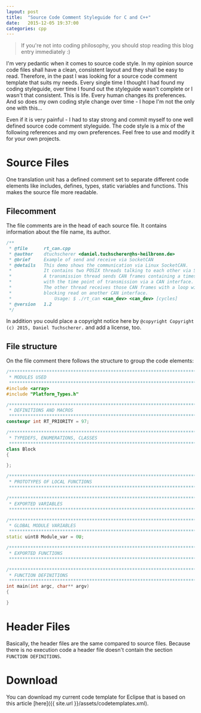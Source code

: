 ```yaml
---
layout: post
title:  "Source Code Comment Styleguide for C and C++"
date:   2015-12-05 19:37:00
categories: cpp
---
```


> If you're not into coding philosophy, you should stop reading this blog entry immediately :)

I'm very pedantic when it comes to source code style. In my opinion source code files shall have a clean, consistent layout and they shall be easy to read. Therefore, in the past I was looking for a source code comment template that suits my needs. Every single time I thought I had found my coding styleguide, over time I found out the styleguide wasn't complete or I wasn't that consistent. This is life. Every human changes its preferences. And so does my own coding style change over time - I hope I'm not the only one with this...

Even if it is very painful - I had to stay strong and commit myself to one well defined source code comment styleguide. The code style is a mix of the following references and my own preferences. Feel free to use and modify it for your own projects.

# Source Files
One translation unit has a defined comment set to separate different code elements like includes, defines, types, static variables and functions. This makes the source file more readable.

## Filecomment
The file comments are in the head of each source file. It contains information about the file name, its author.

```c++
/**
 * @file      rt_can.cpp
 * @author 	  dtuchscherer <daniel.tuchscherer@hs-heilbronn.de>
 * @brief     Example of send and receive via SocketCAN
 * @details   This demo shows the communication via Linux SocketCAN.
 *            It contains two POSIX threads talking to each other via SocketCAN.
 *            A transmission thread sends CAN frames containing a timestamp
 *            with the time point of transmission via a CAN interface.
 *            The other thread receives those CAN frames with a loop with a
 *            blocking read on another CAN interface.
 * 			      Usage: $ ./rt_can <can_dev> <can_dev> [cycles]
 * @version   1.2
 */
```

In addition you could place a copyright notice here by `@copyright Copyright (c) 2015, Daniel Tuchscherer.` and add a license, too.

## File structure
On the file comment there follows the structure to group the code elements: 

```c++
/*******************************************************************************
 * MODULES USED
 *******************************************************************************/
#include <array>
#include "Platform_Types.h"

/*******************************************************************************
 * DEFINITIONS AND MACROS
 *******************************************************************************/
constexpr int RT_PRIORITY = 97;

/*******************************************************************************
 * TYPEDEFS, ENUMERATIONS, CLASSES
 *******************************************************************************/
class Block
{

};

/*******************************************************************************
 * PROTOTYPES OF LOCAL FUNCTIONS
 *******************************************************************************/

/*******************************************************************************
 * EXPORTED VARIABLES
 *******************************************************************************/

/*******************************************************************************
 * GLOBAL MODULE VARIABLES
 *******************************************************************************/
static uint8 Module_var = 0U;

/*******************************************************************************
 * EXPORTED FUNCTIONS
 *******************************************************************************/

/*******************************************************************************
 * FUNCTION DEFINITIONS
 *******************************************************************************/
int main(int argc, char** argv)
{

}
```

# Header Files
Basically, the header files are the same compared to source files. Because there is no execution code a header file doesn't contain the section `FUNCTION DEFINITIONS`.

# Download
You can download my current code template for Eclipse that is based on this article [here]({{ site.url }}/assets/codetemplates.xml).
